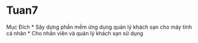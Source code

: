 # Tuan7
Mục Đích
    * Sây dựng phần mềm ứng dụng quản lý khách sạn cho máy tính cá nhân
    * Cho nhân viên và quản lý khách sạn sử dụng 
